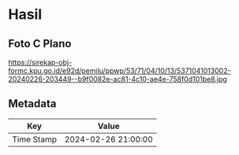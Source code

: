 # Hasil

## Foto C Plano

https://sirekap-obj-formc.kpu.go.id/e92d/pemilu/ppwp/53/71/04/10/13/5371041013002-20240226-203449--b9f0082e-ac81-4c10-ae4e-758f0d101be8.jpg


## Metadata

| Key        | Value               |
| ---------- | ------------------- |
| Time Stamp | 2024-02-26 21:00:00 |




